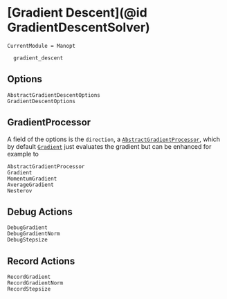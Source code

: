 # [Gradient Descent](@id GradientDescentSolver)

```@meta
CurrentModule = Manopt
```

```@docs
  gradient_descent
```

## Options

```@docs
AbstractGradientDescentOptions
GradientDescentOptions
```

## GradientProcessor

A field of the options is the `direction`, a [`AbstractGradientProcessor`](@ref), which by default [`Gradient`](@ref) just evaluates the gradient but can be enhanced for example to

```@docs
AbstractGradientProcessor
Gradient
MomentumGradient
AverageGradient
Nesterov
```

## Debug Actions

```@docs
DebugGradient
DebugGradientNorm
DebugStepsize
```

## Record Actions

```@docs
RecordGradient
RecordGradientNorm
RecordStepsize
```
